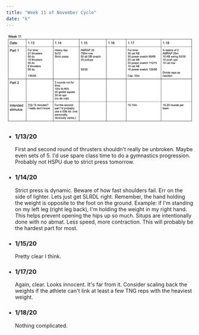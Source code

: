 ```yaml
---
title: "Week 11 of November Cycle"
date: "k"
---
```


![workouts](./week11.jpg)
*  ### 1/13/20
    First and second round of thrusters shouldn't really be unbroken.  Maybe even sets of 5.  I'd use spare class time to do a gymnastics progression.  Probably not HSPU due to strict press tomorrow. 
* ### 1/14/20
    Strict press is dynamic. Beware of how fast shoulders fail. Err on the side of lighter. Lets just get SLRDL right. Remember, the hand holding the weight is opposite to the foot on the ground. Example: if I'm standing on my left leg (right leg back), I'm holding the weight in my right hand. This helps prevent opening the hips up so much. Situps are intentionally done with no abmat.  Less speed, more contraction.  This will probably be the hardest part for most.  
* ### 1/15/20
    Pretty clear I think. 
* ### 1/17/20
    Again, clear.  Looks innocent. It's far from it. Consider scaling back the weights if the athlete can't link at least a few TNG reps with the heaviest weight.
* ### 1/18/20
    Nothing complicated. 